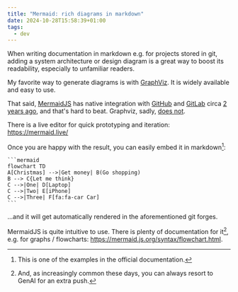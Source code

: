 ```yaml
---
title: "Mermaid: rich diagrams in markdown"
date: 2024-10-28T15:58:39+01:00
tags:
  - dev
---
```


When writing documentation in markdown e.g. for projects stored in git, adding
a system architecture or design diagram is a great way to boost its readability,
especially to unfamiliar readers.

My favorite way to generate diagrams is with [GraphViz](https://graphviz.org/).
It is widely available and easy to use.

That said, [MermaidJS](https://mermaid.js.org/) has native integration with
[GitHub](https://github.blog/developer-skills/github/include-diagrams-markdown-files-mermaid/)
and [GitLab](https://docs.gitlab.com/ee/user/markdown.html#mermaid) circa [2
years ago](https://github.com/github/roadmap/issues/372), and that's hard to
beat. Graphviz, sadly, [does
not](https://forum.graphviz.org/t/github-adding-support-for-mermaid-diagrams/998).


There is a live editor for quick prototyping and iteration: https://mermaid.live/

Once you are happy with the result, you can easily embed it in markdown[^1]:

    ```mermaid
    flowchart TD
    A[Christmas] -->|Get money| B(Go shopping)
    B --> C{Let me think}
    C -->|One| D[Laptop]
    C -->|Two| E[iPhone]
    C -->|Three| F[fa:fa-car Car]
    ```

...and it will get automatically rendered in the aforementioned git forges.

MermaidJS is quite intuitive to use. There is plenty of documentation for it[^2],
e.g. for graphs / flowcharts: https://mermaid.js.org/syntax/flowchart.html.


[^1]: This is one of the examples in the official documentation.

[^2]: And, as increasingly common these days, you can always resort to GenAI for
    an extra push.
